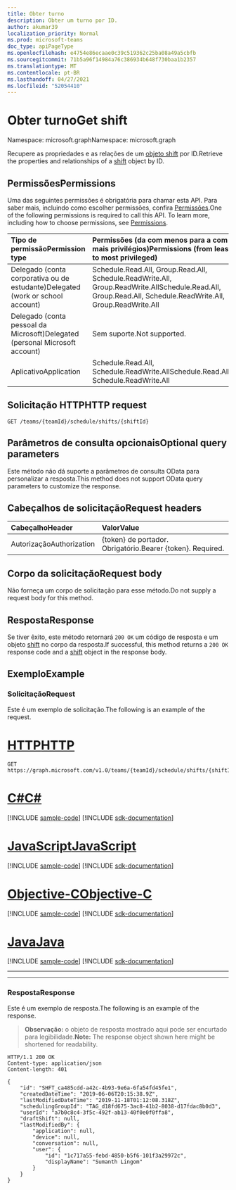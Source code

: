```yaml
---
title: Obter turno
description: Obter um turno por ID.
author: akumar39
localization_priority: Normal
ms.prod: microsoft-teams
doc_type: apiPageType
ms.openlocfilehash: e4754e86ecaae0c39c519362c25ba08a49a5cbfb
ms.sourcegitcommit: 71b5a96f14984a76c386934b648f730baa1b2357
ms.translationtype: MT
ms.contentlocale: pt-BR
ms.lasthandoff: 04/27/2021
ms.locfileid: "52054410"
---
```

# <a name="get-shift"></a><span data-ttu-id="9ed1d-103">Obter turno</span><span class="sxs-lookup"><span data-stu-id="9ed1d-103">Get shift</span></span>

<span data-ttu-id="9ed1d-104">Namespace: microsoft.graph</span><span class="sxs-lookup"><span data-stu-id="9ed1d-104">Namespace: microsoft.graph</span></span>

<span data-ttu-id="9ed1d-105">Recupere as propriedades e as relações de um [objeto shift](../resources/shift.md) por ID.</span><span class="sxs-lookup"><span data-stu-id="9ed1d-105">Retrieve the properties and relationships of a [shift](../resources/shift.md) object by ID.</span></span>

## <a name="permissions"></a><span data-ttu-id="9ed1d-106">Permissões</span><span class="sxs-lookup"><span data-stu-id="9ed1d-106">Permissions</span></span>

<span data-ttu-id="9ed1d-p101">Uma das seguintes permissões é obrigatória para chamar esta API. Para saber mais, incluindo como escolher permissões, confira [Permissões](/graph/permissions-reference).</span><span class="sxs-lookup"><span data-stu-id="9ed1d-p101">One of the following permissions is required to call this API. To learn more, including how to choose permissions, see [Permissions](/graph/permissions-reference).</span></span>


| <span data-ttu-id="9ed1d-109">Tipo de permissão</span><span class="sxs-lookup"><span data-stu-id="9ed1d-109">Permission type</span></span>                        | <span data-ttu-id="9ed1d-110">Permissões (da com menos para a com mais privilégios)</span><span class="sxs-lookup"><span data-stu-id="9ed1d-110">Permissions (from least to most privileged)</span></span>                                    |
|:---------------------------------------|:-------------------------------------------------------------------------------|
| <span data-ttu-id="9ed1d-111">Delegado (conta corporativa ou de estudante)</span><span class="sxs-lookup"><span data-stu-id="9ed1d-111">Delegated (work or school account)</span></span>     | <span data-ttu-id="9ed1d-112">Schedule.Read.All, Group.Read.All, Schedule.ReadWrite.All, Group.ReadWrite.All</span><span class="sxs-lookup"><span data-stu-id="9ed1d-112">Schedule.Read.All, Group.Read.All, Schedule.ReadWrite.All, Group.ReadWrite.All</span></span> |
| <span data-ttu-id="9ed1d-113">Delegado (conta pessoal da Microsoft)</span><span class="sxs-lookup"><span data-stu-id="9ed1d-113">Delegated (personal Microsoft account)</span></span> | <span data-ttu-id="9ed1d-114">Sem suporte.</span><span class="sxs-lookup"><span data-stu-id="9ed1d-114">Not supported.</span></span>                                                                 |
| <span data-ttu-id="9ed1d-115">Aplicativo</span><span class="sxs-lookup"><span data-stu-id="9ed1d-115">Application</span></span>                            | <span data-ttu-id="9ed1d-116">Schedule.Read.All, Schedule.ReadWrite.All</span><span class="sxs-lookup"><span data-stu-id="9ed1d-116">Schedule.Read.All, Schedule.ReadWrite.All</span></span>                                      |

## <a name="http-request"></a><span data-ttu-id="9ed1d-117">Solicitação HTTP</span><span class="sxs-lookup"><span data-stu-id="9ed1d-117">HTTP request</span></span>

<!-- { "blockType": "ignored" } -->

```http
GET /teams/{teamId}/schedule/shifts/{shiftId}
```

## <a name="optional-query-parameters"></a><span data-ttu-id="9ed1d-118">Parâmetros de consulta opcionais</span><span class="sxs-lookup"><span data-stu-id="9ed1d-118">Optional query parameters</span></span>

<span data-ttu-id="9ed1d-119">Este método não dá suporte a parâmetros de consulta OData para personalizar a resposta.</span><span class="sxs-lookup"><span data-stu-id="9ed1d-119">This method does not support OData query parameters to customize the response.</span></span>

## <a name="request-headers"></a><span data-ttu-id="9ed1d-120">Cabeçalhos de solicitação</span><span class="sxs-lookup"><span data-stu-id="9ed1d-120">Request headers</span></span>

| <span data-ttu-id="9ed1d-121">Cabeçalho</span><span class="sxs-lookup"><span data-stu-id="9ed1d-121">Header</span></span>       | <span data-ttu-id="9ed1d-122">Valor</span><span class="sxs-lookup"><span data-stu-id="9ed1d-122">Value</span></span> |
|:---------------|:--------|
| <span data-ttu-id="9ed1d-123">Autorização</span><span class="sxs-lookup"><span data-stu-id="9ed1d-123">Authorization</span></span>  | <span data-ttu-id="9ed1d-p102">{token} de portador. Obrigatório.</span><span class="sxs-lookup"><span data-stu-id="9ed1d-p102">Bearer {token}. Required.</span></span>  |

## <a name="request-body"></a><span data-ttu-id="9ed1d-126">Corpo da solicitação</span><span class="sxs-lookup"><span data-stu-id="9ed1d-126">Request body</span></span>
<span data-ttu-id="9ed1d-127">Não forneça um corpo de solicitação para esse método.</span><span class="sxs-lookup"><span data-stu-id="9ed1d-127">Do not supply a request body for this method.</span></span>

## <a name="response"></a><span data-ttu-id="9ed1d-128">Resposta</span><span class="sxs-lookup"><span data-stu-id="9ed1d-128">Response</span></span>

<span data-ttu-id="9ed1d-129">Se tiver êxito, este método retornará `200 OK` um código de resposta e um objeto [shift](../resources/shift.md) no corpo da resposta.</span><span class="sxs-lookup"><span data-stu-id="9ed1d-129">If successful, this method returns a `200 OK` response code and a [shift](../resources/shift.md) object in the response body.</span></span>

## <a name="example"></a><span data-ttu-id="9ed1d-130">Exemplo</span><span class="sxs-lookup"><span data-stu-id="9ed1d-130">Example</span></span>

### <a name="request"></a><span data-ttu-id="9ed1d-131">Solicitação</span><span class="sxs-lookup"><span data-stu-id="9ed1d-131">Request</span></span>

<span data-ttu-id="9ed1d-132">Este é um exemplo de solicitação.</span><span class="sxs-lookup"><span data-stu-id="9ed1d-132">The following is an example of the request.</span></span>

# <a name="http"></a>[<span data-ttu-id="9ed1d-133">HTTP</span><span class="sxs-lookup"><span data-stu-id="9ed1d-133">HTTP</span></span>](#tab/http)
<!-- {
  "blockType": "request",
  "name": "shift-get-1"
}-->
```msgraph-interactive
GET https://graph.microsoft.com/v1.0/teams/{teamId}/schedule/shifts/{shiftId}
```
# <a name="c"></a>[<span data-ttu-id="9ed1d-134">C#</span><span class="sxs-lookup"><span data-stu-id="9ed1d-134">C#</span></span>](#tab/csharp)
[!INCLUDE [sample-code](../includes/snippets/csharp/shift-get-1-csharp-snippets.md)]
[!INCLUDE [sdk-documentation](../includes/snippets/snippets-sdk-documentation-link.md)]

# <a name="javascript"></a>[<span data-ttu-id="9ed1d-135">JavaScript</span><span class="sxs-lookup"><span data-stu-id="9ed1d-135">JavaScript</span></span>](#tab/javascript)
[!INCLUDE [sample-code](../includes/snippets/javascript/shift-get-1-javascript-snippets.md)]
[!INCLUDE [sdk-documentation](../includes/snippets/snippets-sdk-documentation-link.md)]

# <a name="objective-c"></a>[<span data-ttu-id="9ed1d-136">Objective-C</span><span class="sxs-lookup"><span data-stu-id="9ed1d-136">Objective-C</span></span>](#tab/objc)
[!INCLUDE [sample-code](../includes/snippets/objc/shift-get-1-objc-snippets.md)]
[!INCLUDE [sdk-documentation](../includes/snippets/snippets-sdk-documentation-link.md)]

# <a name="java"></a>[<span data-ttu-id="9ed1d-137">Java</span><span class="sxs-lookup"><span data-stu-id="9ed1d-137">Java</span></span>](#tab/java)
[!INCLUDE [sample-code](../includes/snippets/java/shift-get-1-java-snippets.md)]
[!INCLUDE [sdk-documentation](../includes/snippets/snippets-sdk-documentation-link.md)]

---

---

### <a name="response"></a><span data-ttu-id="9ed1d-138">Resposta</span><span class="sxs-lookup"><span data-stu-id="9ed1d-138">Response</span></span>

<span data-ttu-id="9ed1d-139">Este é um exemplo de resposta.</span><span class="sxs-lookup"><span data-stu-id="9ed1d-139">The following is an example of the response.</span></span>

><span data-ttu-id="9ed1d-140">**Observação:** o objeto de resposta mostrado aqui pode ser encurtado para legibilidade.</span><span class="sxs-lookup"><span data-stu-id="9ed1d-140">**Note:** The response object shown here might be shortened for readability.</span></span>
<!-- {
  "blockType": "response",
  "truncated": true,
  "@odata.type": "microsoft.graph.shift"
} -->

```http
HTTP/1.1 200 OK
Content-type: application/json
Content-length: 401

{
    "id": "SHFT_ca485cdd-a42c-4b93-9e6a-6fa54fd45fe1",
    "createdDateTime": "2019-06-06T20:15:38.9Z",
    "lastModifiedDateTime": "2019-11-18T01:12:08.318Z",
    "schedulingGroupId": "TAG_d18fd675-3ac8-41b2-8038-d17fdac8b0d3",
    "userId": "a7b0c8c4-3f5c-492f-ab13-40f0e0f0ffa8",
    "draftShift": null,
    "lastModifiedBy": {
        "application": null,
        "device": null,
        "conversation": null,
        "user": {
            "id": "1c717a55-febd-4850-b5f6-101f3a29972c",
            "displayName": "Sumanth Lingom"
        }
    }
}
```

<!-- uuid: 8fcb5dbc-d5aa-4681-8e31-b001d5168d79
2015-10-25 14:57:30 UTC -->
<!--
{
  "type": "#page.annotation",
  "description": "Get a shift by id",
  "keywords": "",
  "section": "documentation",
  "tocPath": "",
  "suppressions": [
  ]
}
-->

